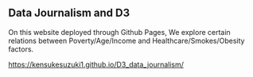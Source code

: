 ## Data Journalism and D3

On this website deployed through Github Pages, We explore certain relations between Poverty/Age/Income and Healthcare/Smokes/Obesity factors. 

https://kensukesuzuki1.github.io/D3_data_journalism/
